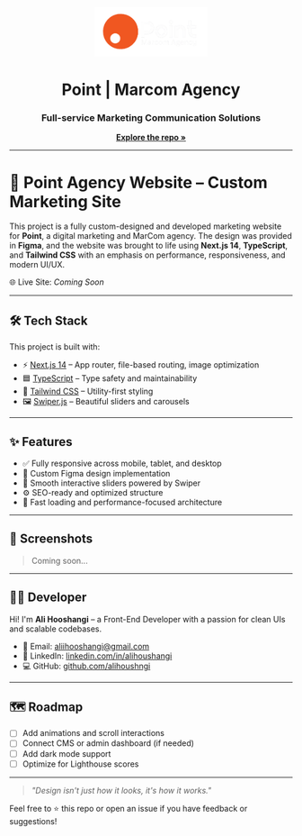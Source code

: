<div align="center">
  <img src="https://github.com/alihoushngi/Point/blob/main/public/images/point-logo.png" alt="Point Logo" width="200" />
  <h1 align="center">Point | Marcom Agency</h1>
  <h3 align="center">Full-service Marketing Communication Solutions</h3>
  <a href="https://github.com/alihoushngi/Point"><strong>Explore the repo »</strong></a>
</div>

---

# 🚀 Point Agency Website – Custom Marketing Site

This project is a fully custom-designed and developed marketing website for **Point**, a digital marketing and MarCom agency. The design was provided in **Figma**, and the website was brought to life using **Next.js 14**, **TypeScript**, and **Tailwind CSS** with an emphasis on performance, responsiveness, and modern UI/UX.

🌐 Live Site: _Coming Soon_

---

## 🛠 Tech Stack

This project is built with:

- ⚡️ [Next.js 14](https://nextjs.org/) – App router, file-based routing, image optimization
- 🟦 [TypeScript](https://www.typescriptlang.org/) – Type safety and maintainability
- 🎨 [Tailwind CSS](https://tailwindcss.com/) – Utility-first styling
- 🖼️ [Swiper.js](https://swiperjs.com/) – Beautiful sliders and carousels

---

## ✨ Features

- ✅ Fully responsive across mobile, tablet, and desktop
- 🎯 Custom Figma design implementation
- 📸 Smooth interactive sliders powered by Swiper
- ⚙️ SEO-ready and optimized structure
- 💨 Fast loading and performance-focused architecture

---

## 📸 Screenshots

> Coming soon...

---

## 👨‍💻 Developer

Hi! I'm **Ali Hooshangi** – a Front-End Developer with a passion for clean UIs and scalable codebases.

- 📧 Email: [aliihooshangi@gmail.com](mailto:aliihooshangi@gmail.com)  
- 💼 LinkedIn: [linkedin.com/in/alihoushangi](https://www.linkedin.com/in/alihoushangi/)  
- 💻 GitHub: [github.com/alihoushngi](https://github.com/alihoushngi)  

---

## 🗺️ Roadmap

- [ ] Add animations and scroll interactions
- [ ] Connect CMS or admin dashboard (if needed)
- [ ] Add dark mode support
- [ ] Optimize for Lighthouse scores

---

> _"Design isn't just how it looks, it's how it works."_

Feel free to ⭐ this repo or open an issue if you have feedback or suggestions!
